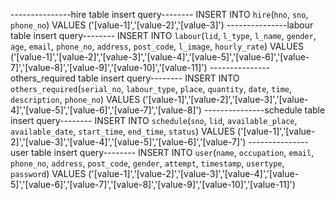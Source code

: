 ---------------hire table insert query--------
INSERT INTO `hire`(`hno`, `sno`, `phone_no`) VALUES ('[value-1]','[value-2]','[value-3]')
---------------labour table insert query--------
INSERT INTO `labour`(`lid`, `l_type`, `l_name`, `gender`, `age`, `email`, `phone_no`, `address`, `post_code`, `l_image`, `hourly_rate`) VALUES ('[value-1]','[value-2]','[value-3]','[value-4]','[value-5]','[value-6]','[value-7]','[value-8]','[value-9]','[value-10]','[value-11]')
---------------others_required table insert query--------
INSERT INTO `others_required`(`serial_no`, `labour_type`, `place`, `quantity`, `date`, `time`, `description`, `phone_no`) VALUES ('[value-1]','[value-2]','[value-3]','[value-4]','[value-5]','[value-6]','[value-7]','[value-8]')
---------------schedule table insert query--------
INSERT INTO `schedule`(`sno`, `lid`, `available_place`, `available_date`, `start_time`, `end_time`, `status`) VALUES ('[value-1]','[value-2]','[value-3]','[value-4]','[value-5]','[value-6]','[value-7]')
---------------user table insert query--------
INSERT INTO `user`(`name`, `occupation`, `email`, `phone_no`, `address`, `post_code`, `gender`, `attempt`, `timestamp`, `usertype`, `password`) VALUES ('[value-1]','[value-2]','[value-3]','[value-4]','[value-5]','[value-6]','[value-7]','[value-8]','[value-9]','[value-10]','[value-11]')